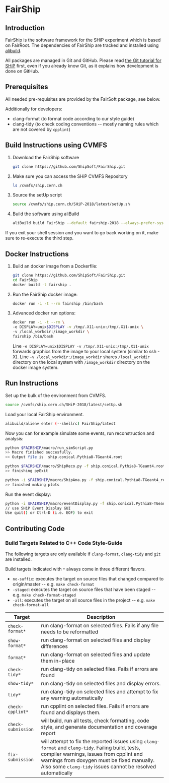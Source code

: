 # FairShip

## Introduction

FairShip is the software framework for the SHiP experiment which is based on
FairRoot. The dependencies of FairShip are tracked and installed using
[alibuild](https://alisw.github.io/alibuild/).

All packages are managed in Git and GitHub. Please read [the Git tutorial for
SHiP](https://github.com/ShipSoft/FairShip/wiki/Git-Tutorial-for-SHiP) first,
even if you already know Git, as it explains how development is done on GitHub.

## Prerequisites

All needed pre-requisites are provided by the FairSoft package, see below.

Additionally for developers:
  * clang-format (to format code according to our style guide)
  * clang-tidy (to check coding conventions -- mostly naming rules which are not covered by `cpplint`)
 
## Build Instructions using CVMFS

1. Download the FairShip software
    ```bash
    git clone https://github.com/ShipSoft/FairShip.git
    ```

2. Make sure you can access the SHiP CVMFS Repository
    ```bash
    ls /cvmfs/ship.cern.ch
    ```
3. Source the setUp script
    ```bash
    source /cvmfs/ship.cern.ch/SHiP-2018/latest/setUp.sh
    ```

4. Build the software using aliBuild
    ```bash
    aliBuild build FairShip --default fairship-2018 --always-prefer-system --config-dir $SHIPDIST
    ```

If you exit your shell session and you want to go back working on it, make sure to re-execute the third step.

## Docker Instructions
1. Build an docker image from a Dockerfile:
    ```bash
    git clone https://github.com/ShipSoft/FairShip.git
    cd FairShip
    docker build -t fairship .
    ``` 
2. Run the FairShip docker image:
    ```bash
    docker run -i -t --rm fairship /bin/bash
    ``` 
3. Advanced docker run options:
    ```bash
    docker run -i -t --rm \
    -e DISPLAY=unix$DISPLAY -v /tmp/.X11-unix:/tmp/.X11-unix \
    -v /local_workdir:/image_workdir \
    fairship /bin/bash
    ``` 
    Line ```-e DISPLAY=unix$DISPLAY -v /tmp/.X11-unix:/tmp/.X11-unix``` forwards graphics from the image to your local system         (similar to ssh -X). Line ```-v /local_workdir:/image_workdir``` shares ```/local_workdir``` directory on the local system with ```/image_workdir``` directory on the docker image system.

## Run Instructions

Set up the bulk of the environment from CVMFS.

```bash
source /cvmfs/ship.cern.ch/SHiP-2018/latest/setUp.sh
```

Load your local FairShip environment.

```bash
alibuild/alienv enter (--shellrc) FairShip/latest
```    

Now you can for example simulate some events, run reconstruction and analysis:

```bash
python $FAIRSHIP/macro/run_simScript.py
>> Macro finished succesfully.
>> Output file is  ship.conical.Pythia8-TGeant4.root

python $FAIRSHIP/macro/ShipReco.py -f ship.conical.Pythia8-TGeant4.root -g geofile_full.conical.Pythia8-TGeant4.root
>> finishing pyExit

python -i $FAIRSHIP/macro/ShipAna.py -f ship.conical.Pythia8-TGeant4_rec.root -g geofile_full.conical.Pythia8-TGeant4.root
>> finished making plots
```

Run the event display:

```bash
python -i $FAIRSHIP/macro/eventDisplay.py -f ship.conical.Pythia8-TGeant4_rec.root -g geofile_full.conical.Pythia8-TGeant4.root
// use SHiP Event Display GUI
Use quit() or Ctrl-D (i.e. EOF) to exit
```

## Contributing Code

### Build Targets Related to C++ Code Style-Guide

The following targets are only available if `clang-format`, `clang-tidy` and `git` are installed.

Build targets indicated with `*` always come in three different flavors.
  * `no-suffix`: executes the target on source files that changed compared to origin/master -- e.g. `make check-format`
  * `-staged`: executes the target on source files that have been staged -- e.g. `make check-format-staged`
  * `-all`: executes the target on all source files in the project -- e.g. `make check-format-all`

| Target          | Description  |
| --------------- | ------------ |
| `check-format*` | run clang-format on selected files. Fails if any file needs to be reformatted |
| `show-format*` | run clang-format on selected files and display differences |
| `format*` | run clang-format on selected files and update them in-place |
| `check-tidy*` | run clang-tidy on selected files. Fails if errors are found |
| `show-tidy*` | run clang-tidy on selected files and display errors. |
| `tidy*` | run clang-tidy on selected files and attempt to fix any warning automatically |
| `check-cpplint*` | run cpplint on selected files. Fails if errors are found and displays them. |
| `check-submission` | will build, run all tests, check formatting, code style, and generate documentation and coverage report |
| `fix-submission` | will attempt to fix the reported issues using `clang-format` and `clang-tidy`. Failing build, tests, compiler warnings, issues from cpplint and warnings from doxygen must be fixed manually. Also some `clang-tidy` issues cannot be resolved automatically |
